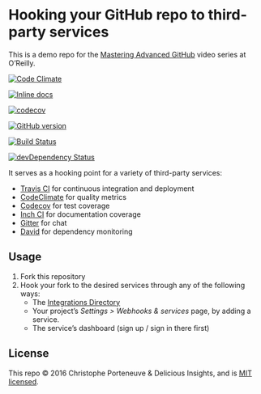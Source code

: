 Hooking your GitHub repo to third-party services
================================================

This is a demo repo for the [Mastering Advanced GitHub](#FIXME) video series at O’Reilly.

[![Code Climate](https://codeclimate.com/github/rubenmartin/oreilly-github-svc-demo/badges/gpa.svg)](https://codeclimate.com/github/rubenmartin/oreilly-github-svc-demo)

[![Inline docs](http://inch-ci.org/github/rubenmartin/oreilly-github-svc-demo.svg?branch=master)](http://inch-ci.org/github/rubenmartin/oreilly-github-svc-demo)

[![codecov](https://codecov.io/gh/rubenmartin/oreilly-github-svc-demo/branch/master/graph/badge.svg)](https://codecov.io/gh/rubenmartin/oreilly-github-svc-demo)



[![GitHub version](https://badge.fury.io/gh/rubenmartin%2Foreilly-github-svc-demo.svg)](https://badge.fury.io/gh/rubenmartin%2Foreilly-github-svc-demo)

[![Build Status](https://travis-ci.org/rubenmartin/oreilly-github-svc-demo.svg?branch=master)](https://travis-ci.org/rubenmartin/oreilly-github-svc-demo)

[![devDependency Status](https://david-dm.org/rubenmartin/oreilly-github-svc-demo/dev-status.svg?style=flat)](https://david-dm.org/rubenmartin/oreilly-github-svc-demo#info=devDependencies)



It serves as a hooking point for a variety of third-party services:

  * [Travis CI](https://travis-ci.org/) for continuous integration and deployment
  * [CodeClimate](https://codeclimate.com/) for quality metrics
  * [Codecov](https://codecov.io/) for test coverage
  * [Inch CI](https://inch-ci.org/) for documentation coverage
  * [Gitter](https://gitter.im/) for chat
  * [David](http://david-dm.org/) for dependency monitoring

Usage
-----

  1. Fork this repository
  2. Hook your fork to the desired services through any of the following ways:
     - The [Integrations Directory](https://github.com/integrations/feature/code)
     - Your project’s *Settings > Webhooks & services* page, by adding a service.
     - The service’s dashboard (sign up / sign in there first)

License
-------

This repo © 2016 Christophe Porteneuve & Delicious Insights, and is [MIT licensed](/LICENSE).
